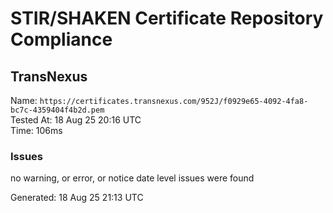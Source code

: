 # STIR/SHAKEN Certificate Repository Compliance

## TransNexus

Name: `https://certificates.transnexus.com/952J/f0929e65-4092-4fa8-bc7c-4359404f4b2d.pem`\
Tested At: 18 Aug 25 20:16 UTC\
Time: 106ms

### Issues

no warning, or error, or notice date level issues were found

Generated: 18 Aug 25 21:13 UTC
